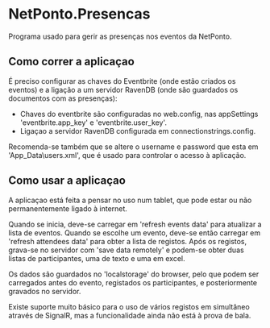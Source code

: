 NetPonto.Presencas
==================

Programa usado para gerir as presenças nos eventos da NetPonto.

Como correr a aplicaçao
-----------------------

É preciso configurar as chaves do Eventbrite (onde estão criados os eventos)
e a ligação a um servidor RavenDB (onde são guardados os documentos com as presenças):

- Chaves do eventbrite são configuradas no web.config, nas appSettings 'eventbrite.app_key' e 'eventbrite.user_key'.
- Ligaçao a servidor RavenDB configurada em connectionstrings.config.

Recomenda-se também que se altere o username e password que esta em 'App_Data\users.xml', que é usado para controlar o acesso à aplicação.

Como usar a aplicaçao
---------------------

A aplicaçao está feita a pensar no uso num tablet, que pode estar ou não permanentemente ligado à internet. 

Quando se inicia, deve-se carregar em 'refresh events data' para atualizar a lista de eventos. 
Quando se escolhe um evento, deve-se então carregar em 'refresh attendees data' para obter a lista de registos.
Após os registos, grava-se no servidor com 'save data remotely' e podem-se obter duas listas de participantes, uma de texto e uma em excel.

Os dados são guardados no 'localstorage' do browser, pelo que podem ser carregados antes do evento, registados os participantes, e posteriormente gravados no servidor.

Existe suporte muito básico para o uso de vários registos em simultâneo através de SignalR, mas a funcionalidade ainda não está à prova de bala.
